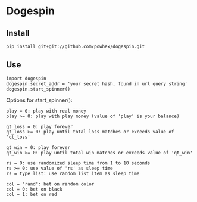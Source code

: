 Dogespin
========

Install
-------

    pip install git+git://github.com/powhex/dogespin.git

Use
---

    import dogespin
    dogespin.secret_addr = 'your secret hash, found in url query string'
    dogespin.start_spinner()


Options for start_spinner():

```
play = 0: play with real money
play >= 0: play with play money (value of 'play' is your balance)

qt_loss = 0: play forever
qt_loss >= 0: play until total loss matches or exceeds value of 'qt_loss'

qt_win = 0: play forever
qt_win >= 0: play until total win matches or exceeds value of 'qt_win'

rs = 0: use randomized sleep time from 1 to 10 seconds
rs >= 0: use value of 'rs' as sleep time
rs = type list: use random list item as sleep time

col = "rand": bet on random color
col = 0: bet on black
col = 1: bet on red
```
